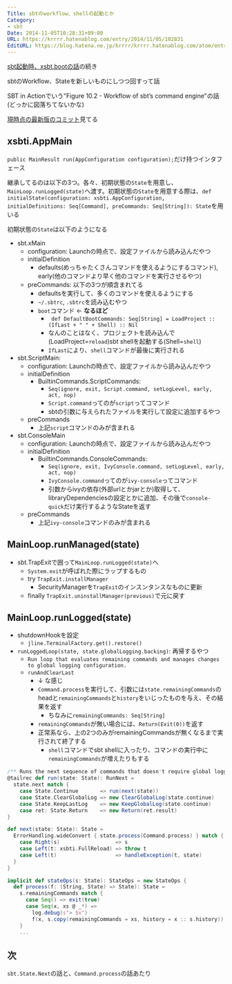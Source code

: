 ```yaml
---
Title: sbtのworkflow、shellの起動とか
Category:
- sbt
Date: 2014-11-05T10:28:31+09:00
URL: https://krrrr.hatenablog.com/entry/2014/11/05/102831
EditURL: https://blog.hatena.ne.jp/krrrr/krrrr.hatenablog.com/atom/entry/8454420450072488118
---
```


[sbt起動時、xsbt.bootの話](http://krrrr.hatenablog.com/entry/2014/11/03/162044)の続き

sbtのWorkflow、Stateを新しいものにしつつ回すって話

SBT in Actionでいう"Figure 10.2 - Workflow of sbt’s command engine"の話(どっかに図落ちてないかな)

[現時点の最新版のコミット](https://github.com/sbt/sbt/tree/35ced948b0f1d6e36424ebef9aaaf31ba2846b97)見てる

<!-- more -->

## xsbti.AppMain
`public MainResult run(AppConfiguration configuration);`だけ持つインタフェース

継承してるのは以下の3つ。各々、初期状態の`State`を用意し、`MainLoop.runLogged(state)`へ渡す。初期状態の`State`を用意する際は、`def initialState(configuration: xsbti.AppConfiguration, initialDefinitions: Seq[Command], preCommands: Seq[String]): State`を用いる

初期状態の`State`は以下のようになる

- sbt.xMain
  - configuration: Launchの時点で、設定ファイルから読み込んだやつ
  - initialDefinition
    - defaults(めっちゃたくさんコマンドを使えるようにするコマンド), early(他のコマンドより早く他のコマンドを実行させるやつ)
  - preCommands: 以下の3つが順含まれてる
    - defaultsを実行して、多くのコマンドを使えるようにする
    - `~/.sbtrc`, `.sbtrc`を読み込むやつ
    - `boot`コマンド ←  **なるほど**
      - ` def DefaultBootCommands: Seq[String] = LoadProject :: (IfLast + " " + Shell) :: Nil`
      - なんのことはなく、プロジェクトを読み込んで(LoadProject=`reload`)sbt shellを起動する(Shell=`shell`)
      - `IfLast`により、`shell`コマンドが最後に実行される
- sbt.ScriptMain:
  - configuration: Launchの時点で、設定ファイルから読み込んだやつ
  - initialDefinition
    - BuiltinCommands.ScriptCommands:
      - `Seq(ignore, exit, Script.command, setLogLevel, early, act, nop)`
      - `Script.command`ってのが`script`ってコマンド
      - sbtの引数に与えられたファイルを実行して設定に追加するやつ
  - preCommands
    - 上記`script`コマンドのみが含まれる
- sbt.ConsoleMain
  - configuration: Launchの時点で、設定ファイルから読み込んだやつ
  - initialDefinition
    - BuiltinCommands.ConsoleCommands:
      - `Seq(ignore, exit, IvyConsole.command, setLogLevel, early, act, nop)`
      - `IvyConsole.command`ってのが`ivy-console`ってコマンド
      - 引数からivyの依存(外部urlとかjarとか)取得して、libraryDependenciesの設定とかに追加、その後で`console-quick`だけ実行するようなStateを返す
  - preCommands
    - 上記`ivy-console`コマンドのみが含まれる

## MainLoop.runManaged(state)
- sbt.TrapExitで囲って`MainLoop.runLogged(state)`へ
  - `System.exit`が呼ばれた際にラップするもの
  - try `TrapExit.installManager`
    - SecurityManagerを`TrapExit`のインスンタンスなものに更新
  - finally `TrapExit.uninstallManager(previous)`で元に戻す

## MainLoop.runLogged(state)
- shutdownHookを設定
  - `jline.TerminalFactory.get().restore()`
- `runLoggedLoop(state, state.globalLogging.backing)`: 再帰するやつ
  - `Run loop that evaluates remaining commands and manages changes to global logging configuration.`
  - `runAndClearLast`
    - ↓ な感じ
    - `Command.process`を実行して、引数には`state.remainingCommands`のheadと`remainingCommands`と`history`をいじったものを与え、その結果を返す
      - ちなみに`remainingCommands: Seq[String]`
    - `remainingCommands`が無い場合には、`Return(Exit(0))`を返す
    - 正常系なら、上の2つのみがremainingCommandsが無くなるまで実行されて終了する
      - `shell`コマンドでsbt shellに入ったり、コマンドの実行中に`remainingCommands`が増えたりもする

```scala
/** Runs the next sequence of commands that doesn't require global logging changes.*/
@tailrec def run(state: State): RunNext =
  state.next match {
    case State.Continue       => run(next(state))
    case State.ClearGlobalLog => new ClearGlobalLog(state.continue)
    case State.KeepLastLog    => new KeepGlobalLog(state.continue)
    case ret: State.Return    => new Return(ret.result)
}

def next(state: State): State =
  ErrorHandling.wideConvert { state.process(Command.process) } match {
    case Right(s)                  => s
    case Left(t: xsbti.FullReload) => throw t
    case Left(t)                   => handleException(t, state)
  }
}
```

```scala
implicit def stateOps(s: State): StateOps = new StateOps {
  def process(f: (String, State) => State): State =
    s.remainingCommands match {
      case Seq() => exit(true)
      case Seq(x, xs @ _*) =>
        log.debug(s"> $x")
        f(x, s.copy(remainingCommands = xs, history = x :: s.history))
    }
    ...
```

## 次
`sbt.State.Next`の話と、`Command.process`の話あたり
